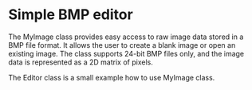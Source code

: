 # Simple BMP editor

The MyImage class provides easy access to raw image data stored in a BMP file format. 
It allows the user to create a blank image or open an existing image. The class supports 24-bit BMP files only, and the image data is represented as a 2D matrix of pixels.  

The Editor class is a small example how to use MyImage class.